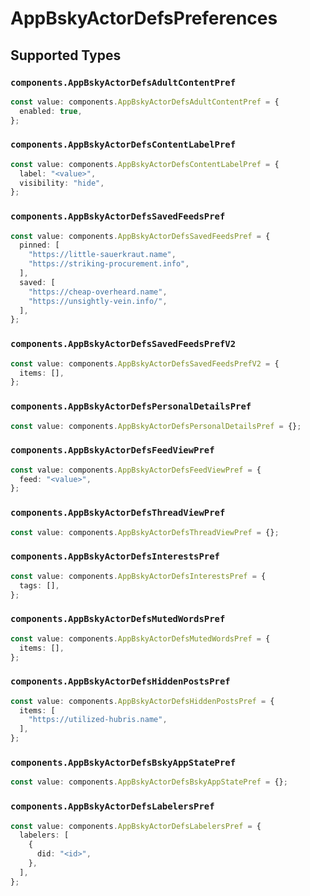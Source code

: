 # AppBskyActorDefsPreferences


## Supported Types

### `components.AppBskyActorDefsAdultContentPref`

```typescript
const value: components.AppBskyActorDefsAdultContentPref = {
  enabled: true,
};
```

### `components.AppBskyActorDefsContentLabelPref`

```typescript
const value: components.AppBskyActorDefsContentLabelPref = {
  label: "<value>",
  visibility: "hide",
};
```

### `components.AppBskyActorDefsSavedFeedsPref`

```typescript
const value: components.AppBskyActorDefsSavedFeedsPref = {
  pinned: [
    "https://little-sauerkraut.name",
    "https://striking-procurement.info",
  ],
  saved: [
    "https://cheap-overheard.name",
    "https://unsightly-vein.info/",
  ],
};
```

### `components.AppBskyActorDefsSavedFeedsPrefV2`

```typescript
const value: components.AppBskyActorDefsSavedFeedsPrefV2 = {
  items: [],
};
```

### `components.AppBskyActorDefsPersonalDetailsPref`

```typescript
const value: components.AppBskyActorDefsPersonalDetailsPref = {};
```

### `components.AppBskyActorDefsFeedViewPref`

```typescript
const value: components.AppBskyActorDefsFeedViewPref = {
  feed: "<value>",
};
```

### `components.AppBskyActorDefsThreadViewPref`

```typescript
const value: components.AppBskyActorDefsThreadViewPref = {};
```

### `components.AppBskyActorDefsInterestsPref`

```typescript
const value: components.AppBskyActorDefsInterestsPref = {
  tags: [],
};
```

### `components.AppBskyActorDefsMutedWordsPref`

```typescript
const value: components.AppBskyActorDefsMutedWordsPref = {
  items: [],
};
```

### `components.AppBskyActorDefsHiddenPostsPref`

```typescript
const value: components.AppBskyActorDefsHiddenPostsPref = {
  items: [
    "https://utilized-hubris.name",
  ],
};
```

### `components.AppBskyActorDefsBskyAppStatePref`

```typescript
const value: components.AppBskyActorDefsBskyAppStatePref = {};
```

### `components.AppBskyActorDefsLabelersPref`

```typescript
const value: components.AppBskyActorDefsLabelersPref = {
  labelers: [
    {
      did: "<id>",
    },
  ],
};
```

